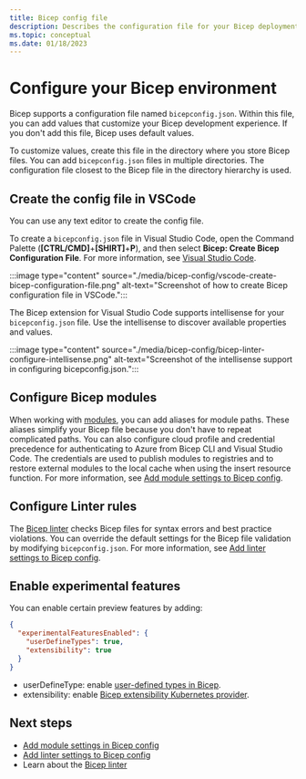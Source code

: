```yaml
---
title: Bicep config file
description: Describes the configuration file for your Bicep deployments
ms.topic: conceptual
ms.date: 01/18/2023
---
```


# Configure your Bicep environment

Bicep supports a configuration file named `bicepconfig.json`. Within this file, you can add values that customize your Bicep development experience. If you don't add this file, Bicep uses default values.

To customize values, create this file in the directory where you store Bicep files. You can add `bicepconfig.json` files in multiple directories. The configuration file closest to the Bicep file in the directory hierarchy is used.

## Create the config file in VSCode

You can use any text editor to create the config file.

To create a `bicepconfig.json` file in Visual Studio Code, open the Command Palette (**[CTRL/CMD]**+**[SHIRT]**+**P**), and then select **Bicep: Create Bicep Configuration File**. For more information, see [Visual Studio Code](./visual-studio-code.md#create-bicep-configuration-file).

:::image type="content" source="./media/bicep-config/vscode-create-bicep-configuration-file.png" alt-text="Screenshot of how to create Bicep configuration file in VSCode.":::

The Bicep extension for Visual Studio Code supports intellisense for your `bicepconfig.json` file. Use the intellisense to discover available properties and values.

:::image type="content" source="./media/bicep-config/bicep-linter-configure-intellisense.png" alt-text="Screenshot of the intellisense support in configuring bicepconfig.json.":::

## Configure Bicep modules

When working with [modules](modules.md), you can add aliases for module paths. These aliases simplify your Bicep file because you don't have to repeat complicated paths. You can also configure cloud profile and  credential precedence for authenticating to Azure from Bicep CLI and Visual Studio Code. The credentials are used to publish modules to registries and to restore external modules to the local cache when using the insert resource function. For more information, see [Add module settings to Bicep config](bicep-config-modules.md).

## Configure Linter rules

The [Bicep linter](linter.md) checks Bicep files for syntax errors and best practice violations. You can override the default settings for the Bicep file validation by modifying `bicepconfig.json`. For more information, see [Add linter settings to Bicep config](bicep-config-linter.md).

## Enable experimental features

You can enable certain preview features by adding:

```json
{
  "experimentalFeaturesEnabled": {
    "userDefineTypes": true,
    "extensibility": true
  }
}
```

- userDefineType: enable [user-defined types in Bicep](https://aka.ms/bicepCustomTypes).
- extensibility: enable [Bicep extensibility Kubernetes provider](./bicep-extensibility-kubernetes-provider.md).

## Next steps

- [Add module settings in Bicep config](bicep-config-modules.md)
- [Add linter settings to Bicep config](bicep-config-linter.md)
- Learn about the [Bicep linter](linter.md)
